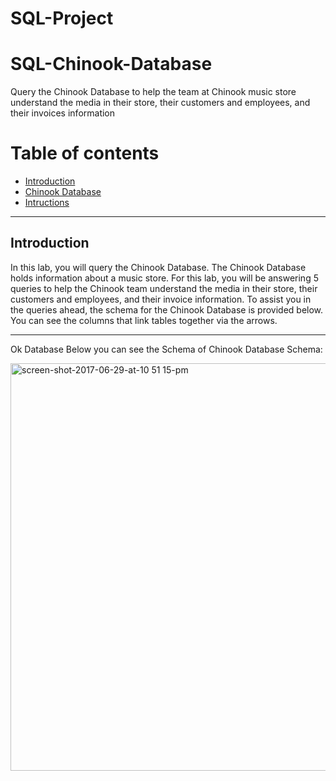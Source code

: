 # SQL-Project
# SQL-Chinook-Database
Query the Chinook Database to help the team at Chinook music store understand the media in their store, their customers and employees, and their invoices information
# Table of contents
- [Introduction](#introduction)
- [Chinook Database](#chinnok-database)
- [Intructions](#instruction)


---
## Introduction
In this lab, you will query the Chinook Database. The Chinook Database holds information about a music store. For this lab, you will be answering 5 queries to help the Chinook team understand the media in their store, their customers and employees, and their invoice information. To assist you in the queries ahead, the schema for the Chinook Database is provided below. You can see the columns that link tables together via the arrows.

---
Ok Database
Below you can see the Schema of Chinook Database Schema:

<img width="652" alt="screen-shot-2017-06-29-at-10 51 15-pm" src="https://user-images.githubusercontent.com/102859975/161389974-ee2b5185-2895-4824-aea9-48487954b6cf.png">

